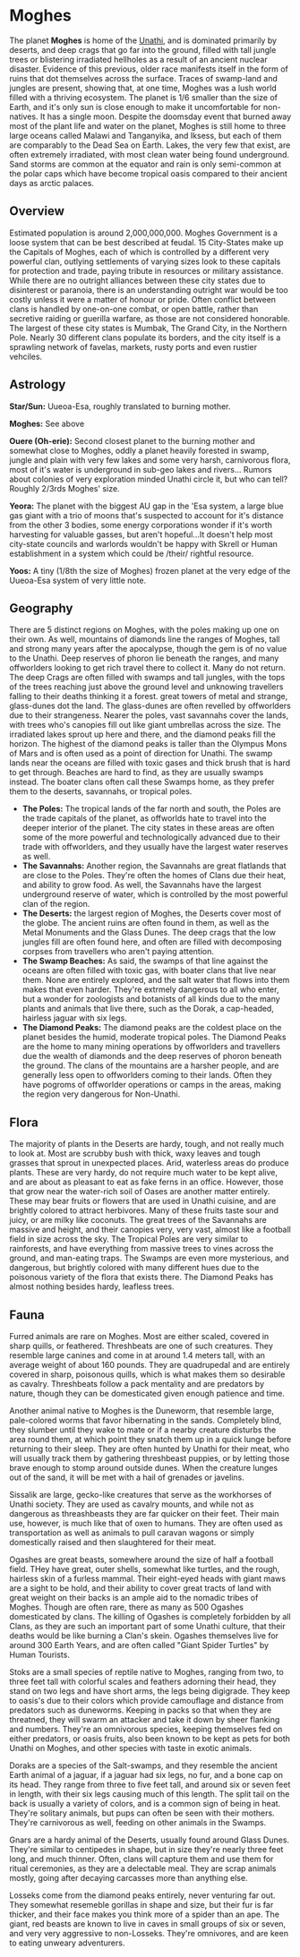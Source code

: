 # Moghes 

The planet **Moghes** is home of the [Unathi](baystation12.net/Species/unathi), and is dominated primarily by deserts, and deep crags that go far into the ground, filled with tall jungle trees or blistering irradiated hellholes as a result of an ancient nuclear disaster. Evidence of this previous, older race manifests itself in the form of ruins that dot themselves across the surface. Traces of swamp-land and jungles are present, showing that, at one time, Moghes was a lush world filled with a thriving ecosystem. The planet is 1/6 smaller than the size of Earth, and it's only sun is close enough to make it uncomfortable for non-natives. It has a single moon. Despite the doomsday event that burned away most of the plant life and water on the planet, Moghes is still home to three large oceans called Malawi and Tanganyika, and Iksess, but each of them are comparably to the Dead Sea on Earth. Lakes, the very few that exist, are often extremely irradiated, with most clean water being found underground. Sand storms are common at the equator and rain is only semi-common at the polar caps which have become tropical oasis compared to their ancient days as arctic palaces.

## Overview

Estimated population is around 2,000,000,000. Moghes Government is a loose system that can be best described at feudal. 15 City-States make up the Capitals of Moghes, each of which is controlled by a different very powerful clan, outlying settlements of varying sizes look to these capitals for protection and trade, paying tribute in resources or military assistance. While there are no outright alliances between these city states due to disinterest or paranoia, there is an understanding outright war would be too costly unless it were a matter of honour or pride. Often conflict between clans is handled by one-on-one combat, or open battle, rather than secretive raiding or guerilla warfare, as those are not considered honorable. The largest of these city states is Mumbak, The Grand City, in the Northern Pole. Nearly 30 different clans populate its borders, and the city itself is a sprawling network of favelas, markets, rusty ports and even rustier vehciles. 

## Astrology

**Star/Sun:** Uueoa-Esa, roughly translated to burning mother.

**Moghes:** See above

**Ouere (Oh-erie):** Second closest planet to the burning mother and somewhat close to Moghes, oddly a planet heavily forested in swamp, jungle and plain with very few lakes and some very harsh, carnivorous flora, most of it's water is underground in sub-geo lakes and rivers... Rumors about colonies of very exploration minded Unathi circle it, but who can tell? Roughly 2/3rds Moghes' size.

**Yeora:** The planet with the biggest AU gap in the 'Esa system, a large blue gas giant with a trio of moons that's suspected to account for it's distance from the other 3 bodies, some energy corporations wonder if it's worth harvesting for valuable gasses, but aren't hopeful...It doesn't help most city-state councils and warlords wouldn't be happy with Skrell or Human establishment in a system which could be /their/ rightful resource.

**Yoos:** A tiny (1/8th the size of Moghes) frozen planet at the very edge of the Uueoa-Esa system of very little note.

## Geography

There are 5 distinct regions on Moghes, with the poles making up one on their own. As well, mountains of diamonds line the ranges of Moghes, tall and strong many years after the apocalypse, though the gem is of no value to the Unathi. Deep reserves of phoron lie beneath the ranges, and many offworlders looking to get rich travel there to collect it. Many do not return. The deep Crags are often filled with swamps and tall jungles, with the tops of the trees reaching just above the ground level and unknowing travellers falling to their deaths thinking it a forest. great towers of metal and strange, glass-dunes dot the land. The glass-dunes are often revelled by offworlders due to their strangeness. Nearer the poles, vast savannahs cover the lands, with trees who's canopies fill out like giant umbrellas across the size. The irradiated lakes sprout up here and there, and the diamond peaks fill the horizon. The highest of the diamond peaks is taller than the Olympus Mons of Mars and is often used as a point of direction for Unathi. The swamp lands near the oceans are filled with toxic gases and thick brush that is hard to get through. Beaches are hard to find, as they are usually swamps instead. The boater clans often call these Swamps home, as they prefer them to the deserts, savannahs, or tropical poles. 

* **The Poles:** The tropical lands of the far north and south, the Poles are the trade capitals of the planet, as offworlds hate to travel into the deeper interior of the planet. The city states in these areas are often some of the more powerful and technologically advanced due to their trade with offworlders, and they usually have the largest water reserves as well. 
* **The Savannahs:** Another region, the Savannahs are great flatlands that are close to the Poles. They're often the homes of Clans due their heat, and ability to grow food. As well, the Savannahs have the largest underground reserve of water, which is controlled by the most powerful clan of the region.
* **The Deserts:** the largest region of Moghes, the Deserts cover most of the globe. The ancient ruins are often found in them, as well as the Metal Monuments and the Glass Dunes. The deep crags that the low jungles fill are often found here, and often are filled with decomposing corpses from travellers who aren't paying attention. 
* **The Swamp Beaches:** As said, the swamps of that line against the oceans are often filled with toxic gas, with boater clans that live near them. None are entirely explored, and the salt water that flows into them makes that even harder. They're extrmely dangerous to all who enter, but a wonder for zoologists and botanists of all kinds due to the many plants and animals that live there, such as the Dorak, a cap-headed, hairless jaguar with six legs.
* **The Diamond Peaks:** The diamond peaks are the coldest place on the planet besides the humid, moderate tropical poles. The Diamond Peaks are the home to many mining operations by offworlders and travellers due the wealth of diamonds and the deep reserves of phoron beneath the ground. The clans of the mountains are a harsher people, and are generally less open to offworlders coming to their lands. Often they have pogroms of offworlder operations or camps in the areas, making the region very dangerous for Non-Unathi.

## Flora

The majority of plants in the Deserts are hardy, tough, and not really much to look at. Most are scrubby bush with thick, waxy leaves and tough grasses that sprout in unexpected places. Arid, waterless areas do produce plants. These are very hardy, do not require much water to be kept alive, and are about as pleasant to eat as fake ferns in an office. However, those that grow near the water-rich soil of Oases are another matter entirely. These may bear fruits or flowers that are used in Unathi cuisine, and are brightly colored to attract herbivores. Many of these fruits taste sour and juicy, or are milky like coconuts. The great trees of the Savannahs are massive and height, and their canopies very, very vast, almost like a football field in size across the sky. The Tropical Poles are very similar to rainforests, and have everything from massive trees to vines across the ground, and man-eating traps.  The Swamps are even more mysterious, and dangerous, but brightly colored with many different hues due to the poisonous variety of the flora that exists there. The Diamond Peaks has almost nothing besides hardy, leafless trees. 

## Fauna

Furred animals are rare on Moghes. Most are either scaled, covered in sharp quills, or feathered. Threshbeats are one of such creatures. They resemble large canines and come in at around 1.4 meters tall, with an average weight of about 160 pounds. They are quadrupedal and are entirely covered in sharp, poisonous quills, which is what makes them so desirable as cavalry. Threshbeats follow a pack mentality and are predators by nature, though they can be domesticated given enough patience and time.

Another animal native to Moghes is the Duneworm, that resemble large, pale-colored worms that favor hibernating in the sands. Completely blind, they slumber until they wake to mate or if a nearby creature disturbs the area round them, at which point they snatch them up in a quick lunge before returning to their sleep. They are often hunted by Unathi for their meat, who will usually track them by gathering threshbeast puppies, or by letting those brave enough to stomp around outside dunes. When the creature lunges out of the sand, it will be met with a hail of grenades or javelins.

Sissalik are large, gecko-like creatures that serve as the workhorses of Unathi society. They are used as cavalry mounts, and while not as dangerous as threashbeasts they are far quicker on their feet. Their main use, however, is much like that of oxen to humans. They are often used as transportation as well as animals to pull caravan wagons or simply domestically raised and then slaughtered for their meat.

Ogashes are great beasts, somewhere around the size of half a football field. THey have great, outer shells, somewhat like turtles, and the rough, hairless skin of a furless mammal. Their eight-eyed heads with giant maws are a sight to be hold, and their ability to cover great tracts of land with great weight on their backs is an ample aid to the nomadic tribes of Moghes. Though are often rare, there as many as 500 Ogashes domesticated by clans. The killing of Ogashes is completely forbidden by all Clans, as they are such an important part of some Unathi culture, that their deaths would be like burning a Clan's skein. Ogashes themselves live for around 300 Earth Years, and are often called "Giant Spider Turtles" by Human Tourists.


Stoks are a small species of reptile native to Moghes, ranging from two, to three feet tall with colorful scales and feathers adorning their head, they stand on two legs and have short arms, the legs being digigrade. They keep to oasis's due to their colors which provide camouflage and distance from predators such as duneworms. Keeping in packs so that when they are threatned, they will swarm an attacker and take it down by sheer flanking and numbers. They're an omnivorous species, keeping themselves fed on either predators, or oasis fruits, also been known to be kept as pets for both Unathi on Moghes, and other species with taste in exotic animals.

Doraks are a species of the Salt-swamps, and they resemble the ancient Earth animal of a jaguar, if a jaguar had six legs, no fur, and a bone cap on its head. They range from three to five feet tall, and around six or seven feet in length, with their six legs causing much of this length. The split tail on the back is usually a variety of colors, and is a common sign of being in heat. They're solitary animals, but pups can often be seen with their mothers. They're carnivorous as well, feeding on other animals in the Swamps.

Gnars are a hardy animal of the Deserts, usually found around Glass Dunes. They're similar to centipedes in shape, but in size they're nearly three feet long, and much thinner. Often, clans will capture them and use them for ritual ceremonies, as they are a delectable meal. They are scrap animals mostly, going after decaying carcasses more than anything else.

Losseks come from the diamond peaks entirely, never venturing far out. They somewhat resemeble gorillas in shape and size, but their fur is far thicker, and their face makes you think more of a spider than an ape. The giant, red beasts are known to live in caves in small groups of six or seven, and very very aggressive to non-Losseks. They're omnivores, and are keen to eating unweary adventurers. 
  
